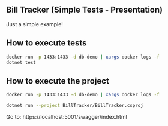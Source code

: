 ﻿## Bill Tracker (Simple Tests - Presentation)

Just a simple example!

## How to execute tests

```bash
docker run -p 1433:1433 -d db-demo | xargs docker logs -f
dotnet test
```

## How to execute the project
```bash
docker run -p 1433:1433 -d db-demo | xargs docker logs -f

dotnet run --project BillTracker/BillTracker.csproj
```

Go to: https://localhost:5001/swagger/index.html